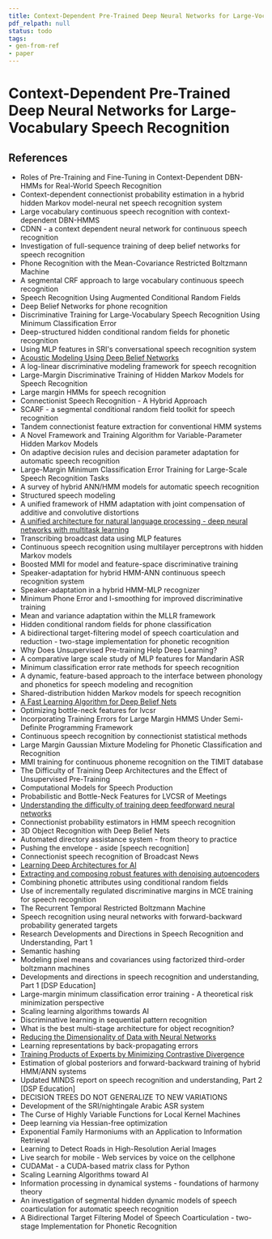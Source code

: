 ```yaml
---
title: Context-Dependent Pre-Trained Deep Neural Networks for Large-Vocabulary Speech Recognition
pdf_relpath: null
status: todo
tags:
- gen-from-ref
- paper
---
```


# Context-Dependent Pre-Trained Deep Neural Networks for Large-Vocabulary Speech Recognition

## References

- Roles of Pre-Training and Fine-Tuning in Context-Dependent DBN-HMMs for Real-World Speech Recognition
- Context-dependent connectionist probability estimation in a hybrid hidden Markov model-neural net speech recognition system
- Large vocabulary continuous speech recognition with context-dependent DBN-HMMS
- CDNN - a context dependent neural network for continuous speech recognition
- Investigation of full-sequence training of deep belief networks for speech recognition
- Phone Recognition with the Mean-Covariance Restricted Boltzmann Machine
- A segmental CRF approach to large vocabulary continuous speech recognition
- Speech Recognition Using Augmented Conditional Random Fields
- Deep Belief Networks for phone recognition
- Discriminative Training for Large-Vocabulary Speech Recognition Using Minimum Classification Error
- Deep-structured hidden conditional random fields for phonetic recognition
- Using MLP features in SRI's conversational speech recognition system
- [Acoustic Modeling Using Deep Belief Networks](./acoustic-modeling-using-deep-belief-networks.md)
- A log-linear discriminative modeling framework for speech recognition
- Large-Margin Discriminative Training of Hidden Markov Models for Speech Recognition
- Large margin HMMs for speech recognition
- Connectionist Speech Recognition - A Hybrid Approach
- SCARF - a segmental conditional random field toolkit for speech recognition
- Tandem connectionist feature extraction for conventional HMM systems
- A Novel Framework and Training Algorithm for Variable-Parameter Hidden Markov Models
- On adaptive decision rules and decision parameter adaptation for automatic speech recognition
- Large-Margin Minimum Classification Error Training for Large-Scale Speech Recognition Tasks
- A survey of hybrid ANN/HMM models for automatic speech recognition
- Structured speech modeling
- A unified framework of HMM adaptation with joint compensation of additive and convolutive distortions
- [A unified architecture for natural language processing - deep neural networks with multitask learning](./a-unified-architecture-for-natural-language-processing-deep-neural-networks-with-multitask-learning.md)
- Transcribing broadcast data using MLP features
- Continuous speech recognition using multilayer perceptrons with hidden Markov models
- Boosted MMI for model and feature-space discriminative training
- Speaker-adaptation for hybrid HMM-ANN continuous speech recognition system
- Speaker-adaptation in a hybrid HMM-MLP recognizer
- Minimum Phone Error and I-smoothing for improved discriminative training
- Mean and variance adaptation within the MLLR framework
- Hidden conditional random fields for phone classification
- A bidirectional target-filtering model of speech coarticulation and reduction - two-stage implementation for phonetic recognition
- Why Does Unsupervised Pre-training Help Deep Learning?
- A comparative large scale study of MLP features for Mandarin ASR
- Minimum classification error rate methods for speech recognition
- A dynamic, feature-based approach to the interface between phonology and phonetics for speech modeling and recognition
- Shared-distribution hidden Markov models for speech recognition
- [A Fast Learning Algorithm for Deep Belief Nets](./a-fast-learning-algorithm-for-deep-belief-nets.md)
- Optimizing bottle-neck features for lvcsr
- Incorporating Training Errors for Large Margin HMMS Under Semi-Definite Programming Framework
- Continuous speech recognition by connectionist statistical methods
- Large Margin Gaussian Mixture Modeling for Phonetic Classification and Recognition
- MMI training for continuous phoneme recognition on the TIMIT database
- The Difficulty of Training Deep Architectures and the Effect of Unsupervised Pre-Training
- Computational Models for Speech Production
- Probabilistic and Bottle-Neck Features for LVCSR of Meetings
- [Understanding the difficulty of training deep feedforward neural networks](./understanding-the-difficulty-of-training-deep-feedforward-neural-networks.md)
- Connectionist probability estimators in HMM speech recognition
- 3D Object Recognition with Deep Belief Nets
- Automated directory assistance system - from theory to practice
- Pushing the envelope - aside [speech recognition]
- Connectionist speech recognition of Broadcast News
- [Learning Deep Architectures for AI](./learning-deep-architectures-for-ai.md)
- [Extracting and composing robust features with denoising autoencoders](./extracting-and-composing-robust-features-with-denoising-autoencoders.md)
- Combining phonetic attributes using conditional random fields
- Use of incrementally regulated discriminative margins in MCE training for speech recognition
- The Recurrent Temporal Restricted Boltzmann Machine
- Speech recognition using neural networks with forward-backward probability generated targets
- Research Developments and Directions in Speech Recognition and Understanding, Part 1
- Semantic hashing
- Modeling pixel means and covariances using factorized third-order boltzmann machines
- Developments and directions in speech recognition and understanding, Part 1 [DSP Education]
- Large-margin minimum classification error training - A theoretical risk minimization perspective
- Scaling learning algorithms towards AI
- Discriminative learning in sequential pattern recognition
- What is the best multi-stage architecture for object recognition?
- [Reducing the Dimensionality of Data with Neural Networks](./reducing-the-dimensionality-of-data-with-neural-networks.md)
- Learning representations by back-propagating errors
- [Training Products of Experts by Minimizing Contrastive Divergence](./training-products-of-experts-by-minimizing-contrastive-divergence.md)
- Estimation of global posteriors and forward-backward training of hybrid HMM/ANN systems
- Updated MINDS report on speech recognition and understanding, Part 2 [DSP Education]
- DECISION TREES DO NOT GENERALIZE TO NEW VARIATIONS
- Development of the SRI/nightingale Arabic ASR system
- The Curse of Highly Variable Functions for Local Kernel Machines
- Deep learning via Hessian-free optimization
- Exponential Family Harmoniums with an Application to Information Retrieval
- Learning to Detect Roads in High-Resolution Aerial Images
- Live search for mobile - Web services by voice on the cellphone
- CUDAMat - a CUDA-based matrix class for Python
- Scaling Learning Algorithms toward AI
- Information processing in dynamical systems - foundations of harmony theory
- An investigation of segmental hidden dynamic models of speech coarticulation for automatic speech recognition
- A Bidirectional Target Filtering Model of Speech Coarticulation - two-stage Implementation for Phonetic Recognition
